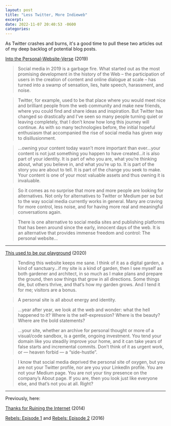 ```yaml
---
layout: post
title: "Less Twitter, More Indieweb"
excerpt:
date: 2022-11-07 20:40:53 -0600
categories:
---
```


As Twitter crashes and burns, it's a good time to pull these two articles out of my deep backlog of potential blog posts.

[Into the Personal-Website-Verse](https://matthiasott.com/articles/into-the-personal-website-verse) (2019)

> Social media in 2019 is a garbage fire. What started out as the most promising development in the history of the Web – the participation of users in the creation of content and online dialogue at scale – has turned into a swamp of sensation, lies, hate speech, harassment, and noise.

> Twitter, for example, used to be that place where you would meet nice and brilliant people from the web community and make new friends, where you could find and share ideas and inspiration. But Twitter has changed so drastically and I’ve seen so many people turning quiet or leaving completely, that I don’t know how long this journey will continue. As with so many technologies before, the initial hopeful enthusiasm that accompanied the rise of social media has given way to disillusionment.

> ...owning your content today wasn’t more important than ever...your content is not just something you happen to have created...it is also part of your identity. It is part of who you are, what you’re thinking about, what you believe in, and what you’re up to. It is part of the story you are about to tell. It is part of the change you seek to make. Your content is one of your most valuable assets and thus owning it is invaluable.

> So it comes as no surprise that more and more people are looking for alternatives. Not only for alternatives to Twitter or Medium per se but to the way social media currently works in general. Many are craving for more control, less noise, and for having more real and meaningful conversations again.

> There is one alternative to social media sites and publishing platforms that has been around since the early, innocent days of the web. It is an alternative that provides immense freedom and control: The personal website...

---

[This used to be our playground](https://colly.com/articles/this-used-to-be-our-playground) (2020)

> Tending this website keeps me sane. I think of it as a digital garden, a kind of sanctuary...if my site is a kind of garden, then I see myself as both gardener and architect, in so much as I make plans and prepare the ground, then sow things that grow in all directions. Some things die, but others thrive, and that’s how my garden grows. And I tend it for me; visitors are a bonus.

> A personal site is all about energy and identity.

> ...year after year, we look at the web and wonder: what the hell happened to it? Where is the self-expression? Where is the beauty? Where are the bold statements?

> ...your site, whether an archive for personal thought or more of a visual/code sandbox, is a gentle, ongoing investment. You tend your domain like you steadily improve your home, and it can take years of false starts and incremental commits. Don’t think of it as urgent work, or — heaven forbid — a “side-hustle”.

> I know that social media deprived the personal site of oxygen, but you are not your Twitter profile, nor are you your LinkedIn profile. You are not your Medium page. You are not your tiny presence on the company’s About page. If you are, then you look just like everyone else, and that’s not you at all. Right?

---

Previously, here:

[Thanks for Ruining the Internet]({{site.url}}/2014/02/12/thanks-for-ruining-the-internet/) (2014)

[Rebels: Episode 1]({{site.url}}/2016/09/05/rebels/) and
[Rebels: Episode 2](https://daniel.industries/2016/09/05/rebels-episode-2/) (2016)
